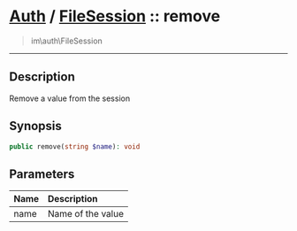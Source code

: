 # [Auth](auth.md) / [FileSession](auth-FileSession.md) :: remove
 > im\auth\FileSession
____

## Description
Remove a value from the session

## Synopsis
```php
public remove(string $name): void
```

## Parameters
| Name | Description |
| :--- | :---------- |
| name | Name of the value |
